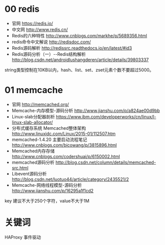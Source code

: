 # 00 redis
* 官网  https://redis.io/
* 中文网 http://www.redis.cn/
* Redis的六种特性  http://www.cnblogs.com/markhe/p/5689356.html
* redis命令中文解说 http://redisdoc.com/
* Redis源码解析  http://redissrc.readthedocs.io/en/latest/#id3
* Redis源码分析（一）--Redis结构解析 http://blog.csdn.net/androidlushangderen/article/details/39803337


string类型控制在10KB以内，hash、list、set、zset元素个数不要超过5000。

# 01 memcache
* 官网  http://memcached.org/
* Memcache-内存模型-源码分析 http://www.jianshu.com/p/a824ae00d9bb
* Linux-slab分配器剖析 https://www.ibm.com/developerworks/cn/linux/l-linux-slab-allocator/
* 分布式缓存系统 Memcached整体架构 http://www.linuxidc.com/Linux/2015-01/112507.htm
* memcached-1.4.20 主要启动流程笔记 http://www.cnblogs.com/bicowang/p/3815896.html
* Memcached内存存储 http://www.cnblogs.com/codershuai/p/6150002.html
* memcached源码分析 http://blog.csdn.net/column/details/memcached-src.html
* Libevent源码分析 http://blog.csdn.net/luotuo44/article/category/2435521/2
* Memcache-网络线程模型-源码分析 http://www.jianshu.com/p/16295a1f1cd2

key 建议不大于250个字符，value不大于1M


# 关键词
HAProxy 事件驱动
